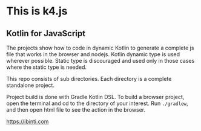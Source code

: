 # This is k4.js

## Kotlin for JavaScript

The projects show how to code in dynamic Kotlin to generate a complete js file that works in the browser and nodejs. Kotlin dynamic type is used wherever possible. Static type is discouraged and used only in those cases where the static type is needed.

This repo consists of sub directories. Each directory is a complete standalone project.
 
Project build is done with Gradle Kotlin DSL. To build a browser project, open the terminal and cd to the directory of your interest. Run <code>./gradlew</code>, and then open html file to see the action in the browser.

<a href="https://ibinti.com" target="_blank">https://ibinti.com</a>